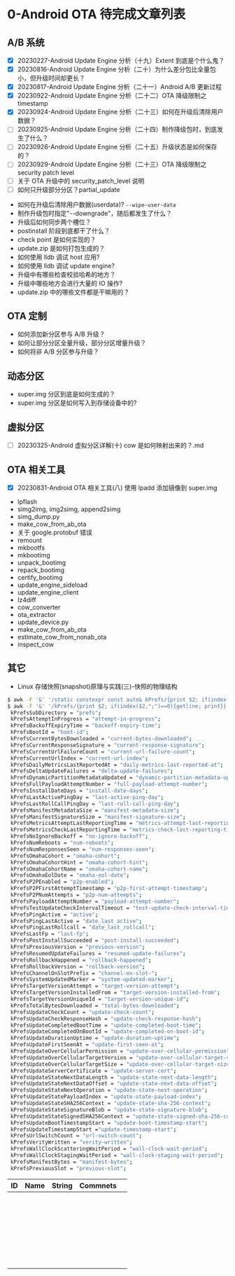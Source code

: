# 0-Android OTA 待完成文章列表



## A/B 系统

- [x] 20230227-Android Update Engine 分析（十九）Extent 到底是个什么鬼？
- [x] 20230816-Android Update Engine 分析（二十）为什么差分包比全量包小，但升级时间却更长？
- [x] 20230817-Android Update Engine 分析（二十一）Android A/B 更新过程
- [x] 20230922-Android Update Engine 分析（二十二）OTA 降级限制之 timestamp
- [x] 20230924-Android Update Engine 分析（二十三）如何在升级后清除用户数据？
- [ ] 20230925-Android Update Engine 分析（二十四）制作降级包时，到底发生了什么？
- [ ] 20230926-Android Update Engine 分析（二十五）升级状态是如何保存的？
- [ ] 20230929-Android Update Engine 分析（二十三）OTA 降级限制之 security patch level
- [ ] 关于 OTA 升级中的 security_patch_level 说明
- [ ] 如何只升级部分分区？partial_update
- 如何在升级后清除用户数据(userdata)? `--wipe-user-data`
- 制作升级包时指定"--downgrade"，随后都发生了什么？
- 升级后如何同步两个槽位？
- postinstall 阶段到底都干了什么？
- check point 是如何实现的？
- update.zip 是如何打包生成的？
- 如何使用 lldb 调试 host 应用?
- 如何使用 lldb 调试 update engine?
- 升级中有哪些检查校验哈希的地方？
- 升级中哪些地方会进行大量的 IO 操作?
- update.zip 中的哪些文件都是干嘛用的？

## OTA 定制

- 如何添加新分区参与 A/B 升级？
- 如何让部分分区全量升级，部分分区增量升级？
- 如何将非 A/B 分区参与升级？



## 动态分区

- super.img 分区到底是如何生成的？
- super.img 分区是如何写入到存储设备中的?



## 虚拟分区

- [ ] 20230325-Android 虚拟分区详解(十) cow 是如何映射出来的？.md



## OTA 相关工具

- [x] 20230831-Android OTA 相关工具(八) 使用 lpadd 添加镜像到 super.img
- lpflash
- simg2img, img2simg, append2simg
- simg_dump.py
- make_cow_from_ab_ota
- 关于 google.protobuf 错误
- remount
- mkbootfs
- mkbootimg
- unpack_bootimg
- repack_bootimg
- certify_bootimg
- update_engine_sideload
- update_engine_client
- lz4diff
- cow_converter
- ota_extractor
- update_device.py
- make_cow_from_ab_ota
- estimate_cow_from_nonab_ota
- inspect_cow



## 其它

- Linux 存储快照(snapshot)原理与实践(三)-快照的物理结构

```bash
$ awk -F '&' '/static constexpr const auto& kPrefs/{print $2; if(index($2,";")==0){getline; print}}' common/constants.h
$ awk -F '&' '/kPrefs/{print $2; if(index($2,";")==0){getline; print}}' common/constants.h
 kPrefsSubDirectory = "prefs";
 kPrefsAttemptInProgress = "attempt-in-progress";
 kPrefsBackoffExpiryTime = "backoff-expiry-time";
 kPrefsBootId = "boot-id";
 kPrefsCurrentBytesDownloaded = "current-bytes-downloaded";
 kPrefsCurrentResponseSignature = "current-response-signature";
 kPrefsCurrentUrlFailureCount = "current-url-failure-count";
 kPrefsCurrentUrlIndex = "current-url-index";
 kPrefsDailyMetricsLastReportedAt = "daily-metrics-last-reported-at";
 kPrefsDeltaUpdateFailures = "delta-update-failures";
 kPrefsDynamicPartitionMetadataUpdated = "dynamic-partition-metadata-updated";
 kPrefsFullPayloadAttemptNumber = "full-payload-attempt-number";
 kPrefsInstallDateDays = "install-date-days";
 kPrefsLastActivePingDay = "last-active-ping-day";
 kPrefsLastRollCallPingDay = "last-roll-call-ping-day";
 kPrefsManifestMetadataSize = "manifest-metadata-size";
 kPrefsManifestSignatureSize = "manifest-signature-size";
 kPrefsMetricsAttemptLastReportingTime = "metrics-attempt-last-reporting-time";
 kPrefsMetricsCheckLastReportingTime = "metrics-check-last-reporting-time";
 kPrefsNoIgnoreBackoff = "no-ignore-backoff";
 kPrefsNumReboots = "num-reboots";
 kPrefsNumResponsesSeen = "num-responses-seen";
 kPrefsOmahaCohort = "omaha-cohort";
 kPrefsOmahaCohortHint = "omaha-cohort-hint";
 kPrefsOmahaCohortName = "omaha-cohort-name";
 kPrefsOmahaEolDate = "omaha-eol-date";
 kPrefsP2PEnabled = "p2p-enabled";
 kPrefsP2PFirstAttemptTimestamp = "p2p-first-attempt-timestamp";
 kPrefsP2PNumAttempts = "p2p-num-attempts";
 kPrefsPayloadAttemptNumber = "payload-attempt-number";
 kPrefsTestUpdateCheckIntervalTimeout = "test-update-check-interval-timeout";
 kPrefsPingActive = "active";
 kPrefsPingLastActive = "date_last_active";
 kPrefsPingLastRollcall = "date_last_rollcall";
 kPrefsLastFp = "last-fp";
 kPrefsPostInstallSucceeded = "post-install-succeeded";
 kPrefsPreviousVersion = "previous-version";
 kPrefsResumedUpdateFailures = "resumed-update-failures";
 kPrefsRollbackHappened = "rollback-happened";
 kPrefsRollbackVersion = "rollback-version";
 kPrefsChannelOnSlotPrefix = "channel-on-slot-";
 kPrefsSystemUpdatedMarker = "system-updated-marker";
 kPrefsTargetVersionAttempt = "target-version-attempt";
 kPrefsTargetVersionInstalledFrom = "target-version-installed-from";
 kPrefsTargetVersionUniqueId = "target-version-unique-id";
 kPrefsTotalBytesDownloaded = "total-bytes-downloaded";
 kPrefsUpdateCheckCount = "update-check-count";
 kPrefsUpdateCheckResponseHash = "update-check-response-hash";
 kPrefsUpdateCompletedBootTime = "update-completed-boot-time";
 kPrefsUpdateCompletedOnBootId = "update-completed-on-boot-id";
 kPrefsUpdateDurationUptime = "update-duration-uptime";
 kPrefsUpdateFirstSeenAt = "update-first-seen-at";
 kPrefsUpdateOverCellularPermission = "update-over-cellular-permission";
 kPrefsUpdateOverCellularTargetVersion = "update-over-cellular-target-version";
 kPrefsUpdateOverCellularTargetSize = "update-over-cellular-target-size";
 kPrefsUpdateServerCertificate = "update-server-cert";
 kPrefsUpdateStateNextDataLength = "update-state-next-data-length";
 kPrefsUpdateStateNextDataOffset = "update-state-next-data-offset";
 kPrefsUpdateStateNextOperation = "update-state-next-operation";
 kPrefsUpdateStatePayloadIndex = "update-state-payload-index";
 kPrefsUpdateStateSHA256Context = "update-state-sha-256-context";
 kPrefsUpdateStateSignatureBlob = "update-state-signature-blob";
 kPrefsUpdateStateSignedSHA256Context = "update-state-signed-sha-256-context";
 kPrefsUpdateBootTimestampStart = "update-boot-timestamp-start";
 kPrefsUpdateTimestampStart ="update-timestamp-start";
 kPrefsUrlSwitchCount = "url-switch-count";
 kPrefsVerityWritten = "verity-written";
 kPrefsWallClockScatteringWaitPeriod = "wall-clock-wait-period";
 kPrefsWallClockStagingWaitPeriod = "wall-clock-staging-wait-period";
 kPrefsManifestBytes = "manifest-bytes";
 kPrefsPreviousSlot = "previous-slot";
```



| ID   | Name | String | Commnets |      |
| ---- | ---- | ------ | -------- | ---- |
|      |      |        |          |      |
|      |      |        |          |      |
|      |      |        |          |      |
|      |      |        |          |      |
|      |      |        |          |      |
|      |      |        |          |      |
|      |      |        |          |      |
|      |      |        |          |      |
|      |      |        |          |      |
|      |      |        |          |      |
|      |      |        |          |      |
|      |      |        |          |      |
|      |      |        |          |      |
|      |      |        |          |      |
|      |      |        |          |      |
|      |      |        |          |      |
|      |      |        |          |      |
|      |      |        |          |      |
|      |      |        |          |      |
|      |      |        |          |      |
|      |      |        |          |      |
|      |      |        |          |      |
|      |      |        |          |      |
|      |      |        |          |      |
|      |      |        |          |      |
|      |      |        |          |      |
|      |      |        |          |      |
|      |      |        |          |      |
|      |      |        |          |      |

